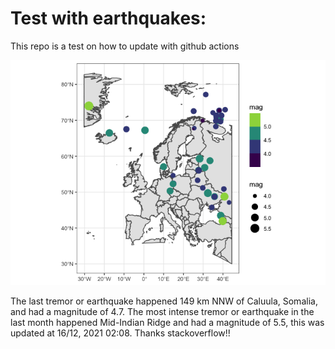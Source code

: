 <!-- README.md is generated from README.Rmd. Please edit that file -->

Test with earthquakes:
======================

This repo is a test on how to update with github actions

![](man/figures/README-unnamed-chunk-2-1.png)

The last tremor or earthquake happened 149 km NNW of Caluula, Somalia,
and had a magnitude of 4.7. The most intense tremor or earthquake in the
last month happened Mid-Indian Ridge and had a magnitude of 5.5, this
was updated at 16/12, 2021 02:08. Thanks stackoverflow!!
